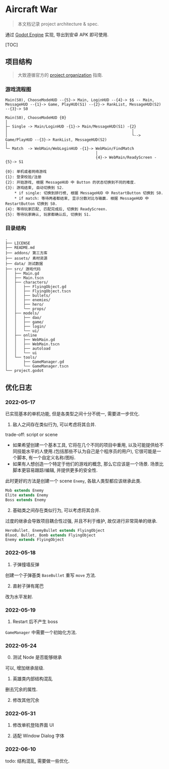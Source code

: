 # Aircraft War

> 本文档记录 project architecture & spec.

通过 [Godot Engine](https://godotengine.org/) 实现, 导出到安卓 APK 即可使用.

[TOC]

## 项目结构

> 大致遵循官方的 [project organization](https://docs.godotengine.org/zh_CN/stable/tutorials/best_practices/project_organization.html) 指南.

### 游戏流程图

```
Main(S0), ChooseModeHUD --{5}-> Main, LoginHUD --{4}-> $$ -- Main, MessageHUD --{1}-> Game, PlayHUD(S1) --{2}-> RankList, MessageHUD(S2) --{3}-> S0

Main(S0), ChooseModeHUD {0}
│
├─ Single -> Main/LoginHUD -{1}-> Main/MessageHUD(S1) -{2}
│                                                       │
│                                                       └--> Game/PlayHUD --{3}-> RankList, MessageHUD(S2)
│
└─ Match  -> WebMain/WebLoginHUD -{1}-> WebMain/FindMatch
                                        │
                                        {4}-> WebMain/ReadyScreen -{5}-> S1

{0}: 单机或者网络游戏
{1}: 登录校验/注册
{2}: 开始游戏, 根据 MessageHUD 中 Button 的状态切换到不同的难度.
{3}: 游戏结束, 自动切换到 S2.
    * if single: 切换到排行榜, 根据 MessageHUD 中 RestartButton 切换到 S0.
    * if match: 等待两者都结束, 显示分数对比与输赢. 根据 MessageHUD 中 RestartButton 切换到 S0.
{4}: 等待玩家匹配, 匹配完成后, 切换到 ReadyScreen.
{5}: 等待玩家确认, 玩家都确认后, 切换到 S1.
```

### 目录结构

```tree
.
├── LICENSE
├── README.md
├── addons/ 第三方库
├── assets/ 素材资源
├── data/ 测试数据
├── src/ 游戏代码
│   ├── Main.gd
│   ├── Main.tscn
│   ├── characters/
│   │   ├── FlyingObject.gd
│   │   ├── FlyingObject.tscn
│   │   ├── bullets/
│   │   ├── enemies/
│   │   ├── hero/
│   │   └── props/
│   ├── models/
│   │   ├── dao/
│   │   ├── game/
│   │   ├── login/
│   │   └── ui/
│   ├── online
│   │   ├── WebMain.gd
│   │   ├── WebMain.tscn
│   │   ├── autoload
│   │   └── ui
│   └── tools/
│       ├── GameManager.gd
│       └── GameManager.tscn
└── project.godot
```

## 优化日志

### 2022-05-17

已实现基本的单机功能, 但是各类型之间十分不统一, 需要进一步优化.

1. 敌人之间存在类似行为, 可以考虑将其合并.

trade-off: script or scene
* 如果希望创建一个基本工具, 它将在几个不同的项目中重用, 以及可能提供给不同技能水平的人使用.(包括那些不认为自己是个程序员的用户), 它很可能是一个脚本, 有一个自定义名称/图标.
* 如果有人想创造一个特定于他们的游戏的概念, 那么它应该是一个场景. 场景比脚本更容易跟踪/编辑, 并提供更多的安全性.

此时更好的方法是创建一个 scene `Enemy`, 各敌人类型都应该继承此类.

```java
Mob extends Enemy
Elite extends Enemy
Boss extends Enemy
```

2. 基础类之间存在类似行为, 可以考虑将其合并.

过度的继承会导致项目耦合性过强, 并且不利于维护, 故仅进行非常简单的继承.

```java
HeroBullet, EnemyBullet extends FlyingObject
Blood, Bullet, Bomb extends FlyingObject
Enemy extends FlyingObject
```

### 2022-05-18

1. 子弹撞墙反弹

创建一个子弹基类 `BaseBullet` 重写 `move` 方法.

2. 直射子弹有尾巴

改为水平发射.

### 2022-05-19

1. Restart 后不产生 boss

`GameManager` 中需要一个初始化方法.

### 2022-05-24

0. 测试 Node 是否能够继承

可以, 增加继承层级.

1. 英雄类内部结构混乱

删去冗余的属性.

2. 修改其他冗余

### 2022-05-31

1. 修改单机登陆界面 UI

2. 适配 Window Dialog 字体

### 2022-06-10

todo: 结构混乱, 需要做一些优化.
